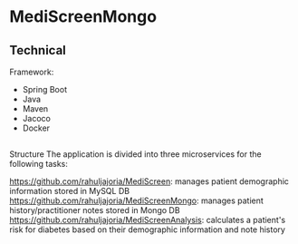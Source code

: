 # MediScreenMongo
 ## Technical
Framework: 
* Spring Boot
* Java 
* Maven 
* Jacoco 
* Docker 

##
Structure 
The application is divided into three microservices for the following tasks:

https://github.com/rahuljajoria/MediScreen: manages patient demographic information stored in MySQL DB
https://github.com/rahuljajoria/MediScreenMongo: manages patient history/practitioner notes stored in Mongo DB
https://github.com/rahuljajoria/MediScreenAnalysis: calculates a patient's risk for diabetes based on their demographic information and note history

